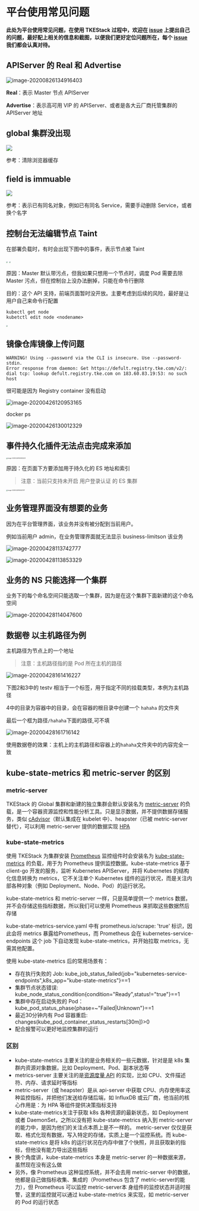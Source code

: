 # 平台使用常见问题

**此处为平台使用常见问题，在使用 TKEStack 过程中，欢迎在 [issue](https://github.com/tkestack/tke/issues/new/choose) 上提出自己的问题，最好配上相关的信息和截图，以便我们更好定位问题所在，每个 [issue](https://github.com/tkestack/tke/issues) 我们都会认真对待。**

## APIServer 的 Real 和 Advertise

![image-20200826134916403](../../../../images/image-20200826134916403.png)

**Real**：表示 Master 节点 APIServer

**Advertise**：表示高可用 VIP 的 APIServer、或者是各大云厂商托管集群的 APIServer 地址

## global 集群没出现

<img src="../../../../images/image-20200426160556402.png" >

参考：清除浏览器缓存

## field is immuable

<img src="../../../../images/image-20200426001249242.png">

参考：表示已有同名对象，例如已有同名 Service，需要手动删除 Service，或者换个名字

## 控制台无法编辑节点 Taint

在部署负载时，有时会出现下图中的事件，表示节点被 Taint

<img src="../../../../images/image-20200426001504038.png" style="zoom:25%;" >

<img src="../../../../images/image-20200426001427785.png" style="zoom:25%;"  >

原因：Master 默认带污点，但我如果只想用一个节点时，调度 Pod 需要去除 Master 污点，但在控制台上没办法删掉，只能在命令行删除

目的：这个 API 支持，前端页面暂时没开放。主要考虑到后续的风险，最好是让用户自己来命令行配置

```shell
kubectl get node
kubetctl edit node <nodename>
```

<img src="../../../../images/image-20200426001540171.png" style="zoom: 25%;" >

## 镜像仓库镜像上传问题

```shell
WARNING! Using --password via the CLI is insecure. Use --password-stdin.
Error response from daemon: Get https://defult.registry.tke.com/v2/: dial tcp: lookup defult.registry.tke.com on 183.60.83.19:53: no such host
```

很可能是因为 Registry container 没有启动

![image-20200426120953165](../../../../images/image-20200426120953165.png)

docker ps

![image-20200426130012329](../../../../images/image-20200426130012329.png)

## 事件持久化插件无法点击完成来添加

<img src="../../../../images/eventPersistent.png" alt="image-20200426162603429" style="zoom:25%;" />

原因：在页面下方要添加用于持久化的 ES 地址和索引

> 注意：当前只支持未开启 用户登录认证 的 ES 集群

<img src="../../../../images/eventes.png" alt="image-20200426162621317" style="zoom:25%;" />



## 业务管理界面没有想要的业务

因为在平台管理界面，该业务并没有被分配到当前用户。

例如当前用户 admin，在业务管理界面就无法显示 business-limitson 该业务

![image-20200428113742777](../../../../images/image-20200428113742777.png)

![image-20200428113853329](../../../../images/image-20200428113853329.png)

## 业务的 NS 只能选择一个集群

业务下的每个命名空间只能选取一个集群，因为是在这个集群下面新建的这个命名空间

![image-20200428114047600](../../../../images/image-20200428114047600.png)

## 数据卷 以主机路径为例

主机路径为节点上的一个地址

> 注意：主机路径指的是 Pod 所在主机的路径

![image-20200428161416227](../../../../images/image-20200428161416227.png)

下图2和3中的 testv 相当于一个标签，用于指定不同的挂载类型，本例为主机路径

4中的目录为容器中的目录，会在容器的根目录中创建一个 `hahaha` 的文件夹

最后一个框为路径`/hahaha`下面的路径,可不填

![image-20200428161716142](../../../../images/image-20200428161716142.png)

使用数据卷的效果：主机上的主机路径和容器上的`hahaha`文件夹中的内容完全一致

## kube-state-metrics 和 metric-server 的区别

### metric-server

TKEStack 的 Global 集群和新建的独立集群会默认安装名为 [metric-server](https://github.com/kubernetes-sigs/metrics-server) 的负载，是一个容器资源监控和性能分析工具。只是显示数据，并不提供数据存储服务，类似 [cAdvisor](https://github.com/google/cadvisor)（默认集成在 kubelet 中）、heapster（已被 metric-server 替代），可以利用 metric-server 提供的数据实现 [HPA](../../products/business-control-pannel/application/autoscale/HPA.md)


### kube-state-metrics

使用 TKEStack 为集群安装 [Prometheus](../../../../../hack/addon/readme/Prometheus.md) 监控组件时会安装名为 [kube-state-metrics](https://github.com/kubernetes/kube-state-metrics) 的负载，用于为 Prometheus 提供监控数据。kube-state-metrics 基于 client-go 开发的服务，监听 Kubernetes APIServer，并将 Kubernetes 的结构化信息转换为 metrics，它不关注单个 Kubernetes 组件的运行状况，而是关注内部各种对象（例如 Deployment、Node、Pod）的运行状况。

 kube-state-metrics 和 metric-server 一样，只是简单提供一个 metrics 数据，并不会存储这些指标数据，所以我们可以使用 Prometheus 来抓取这些数据然后存储

kube-state-metrics-service.yaml 中有 prometheus.io/scrape: 'true' 标识，因此会将 metrics 暴露给Prometheus，而 Prometheus 会在 kubernetes-service-endpoints 这个 job 下自动发现 kube-state-metrics，并开始拉取 metrics，无需其他配置。

使用 kube-state-metrics 后的常用场景有：

* 存在执行失败的 Job: kube_job_status_failed{job="kubernetes-service-endpoints",k8s_app="kube-state-metrics"}==1
* 集群节点状态错误: kube_node_status_condition{condition="Ready",status!="true"}==1
* 集群中存在启动失败的 Pod：kube_pod_status_phase{phase=~"Failed|Unknown"}==1
* 最近30分钟内有 Pod 容器重启: changes(kube_pod_container_status_restarts[30m])>0
* 配合报警可以更好地监控集群的运行

### 区别

- kube-state-metrics 主要关注的是业务相关的一些元数据，针对是是 k8s 集群内资源对象数据，比如 Deployment、Pod、副本状态等
- metrics-server 主要关注的是[资源度量 API](https://github.com/kubernetes/community/blob/master/contributors/design-proposals/instrumentation/resource-metrics-api.md) 的实现，比如 CPU、文件描述符、内存、请求延时等指标
- metric-server（或 heapster）是从 api-server 中获取 CPU、内存使用率这种监控指标，并把他们发送给存储后端，如 InfluxDB 或云厂商，他当前的核心作用是：为 HPA 等组件提供决策指标支持
- kube-state-metrics关注于获取 k8s 各种资源的最新状态，如 Deployment 或者 DaemonSet，之所以没有把 kube-state-metrics 纳入到 metric-server 的能力中，是因为他们的关注点本质上是不一样的。 metric-server 仅仅是获取、格式化现有数据，写入特定的存储，实质上是一个监控系统。而 kube-state-metrics 是将 k8s 的运行状况在内存中做了个快照，并且获取新的指标，但他没有能力导出这些指标
- 换个角度讲，kube-state-metrics 本身是 metric-server 的一种数据来源，虽然现在没有这么做
- 另外，像 Prometheus 这种监控系统，并不会去用 metric-server 中的数据，他都是自己做指标收集、集成的（Prometheus 包含了 metric-server的能力），但 Prometheus 可以监控 metric-server本 身组件的监控状态并适时报警，这里的监控就可以通过 kube-state-metrics 来实现，如 metric-server 的 Pod 的运行状态